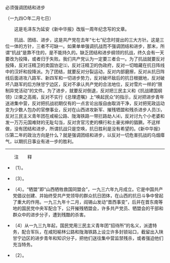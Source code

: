必须强调团结和进步

（一九四○年二月七日）



　　这是毛泽东为延安《新中华报》改版一周年纪念写的文章。 



　　抗战、团结、进步，这是共产党在去年“七七”纪念时提出的三大方针。这是三位一体的方针，三者不可缺一。如果单单强调抗战而不强调团结和进步，那末，所谓“抗战”是靠不住的，是不能持久的。缺乏团结和进步纲领的抗战，终久会有一天要改为投降，或者归于失败。我们共产党认为一定要三者合一。为了抗战就要反对投降，反对汪精卫的卖国协定⑴，反对汪精卫的伪政府，反对一切暗藏在抗日阵线中的汉奸和投降派。为了团结，就要反对分裂运动，反对内部磨擦，反对从抗日阵线后面进攻八路军、新四军和一切进步势力，反对破坏敌后的抗日根据地，反对破坏八路军的后方陕甘宁边区，反对不承认共产党的合法地位，反对雪片一样的“限制异党活动”的文件。为了进步，就要反对倒退，反对把三民主义和《抗战建国纲领》⑵束之高阁，反对不实行《总理遗嘱》上“唤起民众”的指示，反对把进步青年送进集中营，反对把抗战初期仅有的一点言论出版自由取消干净，反对把宪政运动变为少数人包办的官僚事业，反对在山西进攻新军、摧残牺盟和残杀进步人员⑶，反对三民主义青年团在咸榆公路、陇海铁路一带拦路劫人⑷，反对讨九个小老婆和发一万万元国难财的无耻勾当，反对贪官污吏的横行和土豪劣绅的猖獗。不这样做，没有团结和进步，所谓抗战只是空唤，抗日胜利是没有希望的。《新中华报》⑸第二年的政治方向是什么？就是强调团结和进步，以反对一切危害抗战的乌烟瘴气，以期抗日事业有进一步的胜利。 





------------------

　　注　　释 

- 〔1〕。 

- 〔3〕。 

- 〔4〕。“牺盟”即“山西牺牲救国同盟会”，一九三六年九月成立。它是中国共产党倡议创建、并始终受共产党领导的群众抗日团体，在山西的抗日斗争中曾起了重大的作用。一九三九年十二月，阎锡山发动“晋西事变”，后并在晋东南等地的国民党中央军配合下，公开摧残牺盟会，许多共产党员、牺盟会的干部和群众中的进步分子，遭到残酷的杀害。 

- 〔4〕从一九三九年起，国民党用三民主义青年团“招待所”的名义，派遣特务，配合军队，在咸阳榆林公路和陇海铁路上设立许多封锁站口，截留出入陕甘宁边区的进步青年和知识分子，把他们送往集中营监禁残杀，或者强迫他们充当特务。 

- 〔2〕。 

